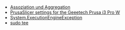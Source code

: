 - [Assoziation und Aggregation](assoziation-und-aggregation.md)
- [PrusaSlicer settings for the Geeetech Prusa i3 Pro W](prusaslicer-geeetech-i3-settings.md)
- [System.ExecutionEngineException](system-execution-engine-exception.md)
- [sudo tee](sudo-tee.md)

